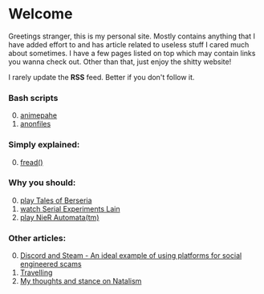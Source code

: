 # Welcome

Greetings stranger, this is my personal site. Mostly contains anything that I have added effort to and has article related to useless stuff I cared much about sometimes. I have a few pages listed on top which may contain links you wanna check out. Other than that, just enjoy the shitty website!

I rarely update the **RSS** feed. Better if you don't follow it.

### Bash scripts
0. [animepahe](./animepahe.bash)
0. [anonfiles](./anonfiles.bash)

### Simply explained:
0. [fread()](./fread.html)

### Why you should:
0. [play Tales of Berseria](./tob.html)
0. [watch Serial Experiments Lain](./sel.html)
0. [play NieR Automata(tm)](./nier_automata.html)

### Other articles:
0. [Discord and Steam - An ideal example of using platforms for social
engineered scams](./ses.html)
0. [Travelling](./travelling.html)
0. [My thoughts and stance on Natalism](./anti-pro-natalism.html)
